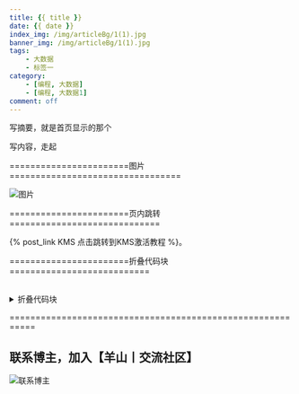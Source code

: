 ```yaml
---
title: {{ title }}
date: {{ date }}
index_img: /img/articleBg/1(1).jpg
banner_img: /img/articleBg/1(1).jpg
tags:
    - 大数据
    - 标签一
category:
    - [编程, 大数据]
    - [编程, 大数据1]
comment: off
---
```


写摘要，就是首页显示的那个

<!-- more -->

写内容，走起

=======================图片=================================

![图片](/img/articleContent/目录/图片.png)

=======================页内跳转=============================

{% post_link KMS 点击跳转到KMS激活教程 %}。

=======================折叠代码块===========================

<br/>
<details>
<summary>折叠代码块</summary>

```
```

</details>

===========================================================

## 联系博主，加入【羊山丨交流社区】
![联系博主](/img/icon/wechatFindMe.png)